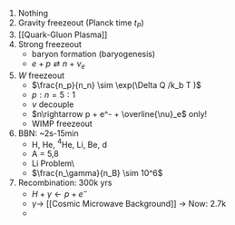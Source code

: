 1. Nothing
2. Gravity freezeout (Planck time $t_P$)
3. [[Quark-Gluon Plasma]]
4. Strong freezeout
	- baryon formation (baryogenesis)
	- $e+p \rightleftarrows n + \nu_e$
6. $W$ freezeout
	- $\frac{n_p}{n_n} \sim \exp(\Delta Q /k_b T )$
	- $p:n=5:1$
	- $\nu$ decouple
	- $n\rightarrow p + e^- + \overline{\nu}_e$ only!
	- WIMP freezeout
7. BBN: ~2s-15min
	- H, He, $^4$He, Li, Be, d
	- A = 5,8
	- Li Problem\
	- $\frac{n_\gamma}{n_B} \sim 10^6$
8. Recombination: 300k yrs
	- $H + \gamma \leftarrow p + e^-$
	- $\gamma \rightarrow$ [[Cosmic Microwave Background]] $\rightarrow$ Now: 2.7k
	- 
